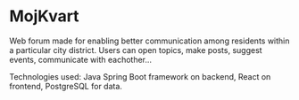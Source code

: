 # MojKvart

Web forum made for enabling better communication among residents within a particular city district. Users can open topics, make posts, suggest events, communicate with eachother...

Technologies used: Java Spring Boot framework on backend, React on frontend, PostgreSQL for data.
